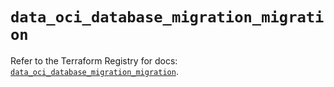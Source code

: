 # `data_oci_database_migration_migration`

Refer to the Terraform Registry for docs: [`data_oci_database_migration_migration`](https://registry.terraform.io/providers/oracle/oci/6.18.0/docs/data-sources/database_migration_migration).
